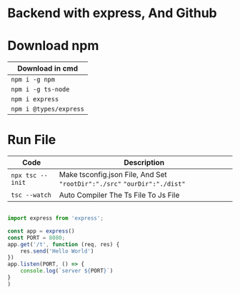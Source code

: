 # Backend with express, And Github



# Download npm

|Download in cmd|
| --- |
|`npm i -g npm`|
|`npm i -g ts-node`|
|`npm i express`|
|`npm i @types/express`|

# Run File
| Code              | Description                                                              |
| ----------------- | ------------------------------------------------------------------------ |
| `npx tsc --init ` | Make tsconfig.json File, And Set `"rootDir":"./src"` `"ourDir":"./dist"` |
| `tsc --watch`     | Auto Compiler The Ts File To Js File                                     |

```ts

import express from 'express';

const app = express()
const PORT = 8080;
app.get('/t', function (req, res) {
    res.send('Hello World')
})
app.listen(PORT, () => {
    console.log(`server ${PORT}`)
}
)
```
